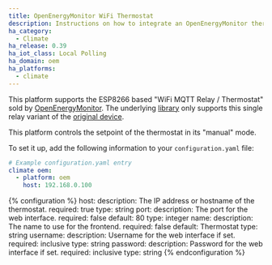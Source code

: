 ```yaml
---
title: OpenEnergyMonitor WiFi Thermostat
description: Instructions on how to integrate an OpenEnergyMonitor thermostat with Home Assistant.
ha_category:
  - Climate
ha_release: 0.39
ha_iot_class: Local Polling
ha_domain: oem
ha_platforms:
  - climate
---
```


This platform supports the ESP8266 based "WiFi MQTT Relay / Thermostat" sold by [OpenEnergyMonitor](https://shop.openenergymonitor.com/wifi-mqtt-relay-thermostat/). The underlying [library](https://oemthermostat.readthedocs.io/) only supports this single relay variant of the [original device](https://harizanov.com/2014/12/wifi-iot-3-channel-relay-board-with-mqtt-and-http-api-using-esp8266/).

This platform controls the setpoint of the thermostat in its "manual" mode.

To set it up, add the following information to your `configuration.yaml` file:

```yaml
# Example configuration.yaml entry
climate oem:
  - platform: oem
    host: 192.168.0.100
```

{% configuration %}
host:
  description: The IP address or hostname of the thermostat.
  required: true
  type: string
port:
  description: The port for the web interface.
  required: false
  default: 80
  type: integer
name:
  description: The name to use for the frontend.
  required: false
  default: Thermostat
  type: string
username:
  description: Username for the web interface if set.
  required: inclusive
  type: string
password:
  description: Password for the web interface if set.
  required: inclusive
  type: string
{% endconfiguration %}
